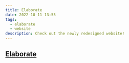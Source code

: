 ```yaml
---
title: Elaborate
date: 2022-10-11 13:55
tags:
  - elaborate
  - website
description: Check out the newly redesigned website!
---
```

## [Elaborate](https://elaborate.carlgaspar.com)